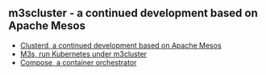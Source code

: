 ## m3scluster - a continued development based on Apache Mesos

- [Clusterd, a continued development based on Apache Mesos](https://github.com/m3scluster/clusterd)
- [M3s, run Kubernetes under m3cluster](https://github.com/m3scluster/m3s)
- [Compose, a container orchestrator](https://github.com/m3scluster/compose)


